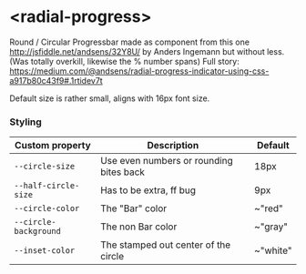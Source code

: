 # \<radial-progress\>

Round / Circular Progressbar made as component from this one http://jsfiddle.net/andsens/32Y8U/ by Anders Ingemann but without less. (Was totally overkill, likewise the % number spans)
Full story: https://medium.com/@andsens/radial-progress-indicator-using-css-a917b80c43f9#.1rtidev7t

Default size is rather small, aligns with 16px font size.

### Styling

Custom property | Description | Default
----------------|-------------|----------
`--circle-size` | Use even numbers or rounding bites back | 18px
`--half-circle-size` | Has to be extra, ff bug | 9px
`--circle-color` | The "Bar" color | ~"red"
`--circle-background` | The non Bar color | ~"gray"
`--inset-color` | The stamped out center of the circle | ~"white"
